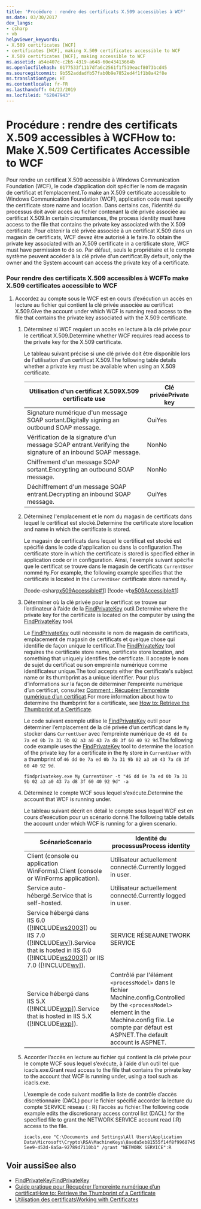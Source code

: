 ```yaml
---
title: 'Procédure : rendre des certificats X.509 accessibles à WCF'
ms.date: 03/30/2017
dev_langs:
- csharp
- vb
helpviewer_keywords:
- X.509 certificates [WCF]
- certificates [WCF], making X.509 certificates accessible to WCF
- X.509 certificates [WCF], making accessible to WCF
ms.assetid: a54e407c-c2b5-4319-a648-60e43413664b
ms.openlocfilehash: 0177533f11b7dfa6c2561f1f519eacf8073bcd45
ms.sourcegitcommit: 9b552addadfb57fab0b9e7852ed4f1f1b8a42f8e
ms.translationtype: HT
ms.contentlocale: fr-FR
ms.lasthandoff: 04/23/2019
ms.locfileid: "62047943"
---
```

# <a name="how-to-make-x509-certificates-accessible-to-wcf"></a><span data-ttu-id="83941-102">Procédure : rendre des certificats X.509 accessibles à WCF</span><span class="sxs-lookup"><span data-stu-id="83941-102">How to: Make X.509 Certificates Accessible to WCF</span></span>
<span data-ttu-id="83941-103">Pour rendre un certificat X.509 accessible à Windows Communication Foundation (WCF), le code d’application doit spécifier le nom de magasin de certificat et l’emplacement.</span><span class="sxs-lookup"><span data-stu-id="83941-103">To make an X.509 certificate accessible to Windows Communication Foundation (WCF), application code must specify the certificate store name and location.</span></span> <span data-ttu-id="83941-104">Dans certains cas, l'identité du processus doit avoir accès au fichier contenant la clé privée associée au certificat X.509.</span><span class="sxs-lookup"><span data-stu-id="83941-104">In certain circumstances, the process identity must have access to the file that contains the private key associated with the X.509 certificate.</span></span> <span data-ttu-id="83941-105">Pour obtenir la clé privée associée à un certificat X.509 dans un magasin de certificats, WCF devez être autorisé à le faire.</span><span class="sxs-lookup"><span data-stu-id="83941-105">To obtain the private key associated with an X.509 certificate in a certificate store, WCF must have permission to do so.</span></span> <span data-ttu-id="83941-106">Par défaut, seuls le propriétaire et le compte système peuvent accéder à la clé privée d'un certificat.</span><span class="sxs-lookup"><span data-stu-id="83941-106">By default, only the owner and the System account can access the private key of a certificate.</span></span>  
  
### <a name="to-make-x509-certificates-accessible-to-wcf"></a><span data-ttu-id="83941-107">Pour rendre des certificats X.509 accessibles à WCF</span><span class="sxs-lookup"><span data-stu-id="83941-107">To make X.509 certificates accessible to WCF</span></span>  
  
1. <span data-ttu-id="83941-108">Accordez au compte sous le WCF est en cours d’exécution un accès en lecture au fichier qui contient la clé privée associée au certificat X.509.</span><span class="sxs-lookup"><span data-stu-id="83941-108">Give the account under which WCF is running read access to the file that contains the private key associated with the X.509 certificate.</span></span>  
  
    1. <span data-ttu-id="83941-109">Déterminez si WCF requiert un accès en lecture à la clé privée pour le certificat X.509.</span><span class="sxs-lookup"><span data-stu-id="83941-109">Determine whether WCF requires read access to the private key for the X.509 certificate.</span></span>  
  
         <span data-ttu-id="83941-110">Le tableau suivant précise si une clé privée doit être disponible lors de l'utilisation d'un certificat X.509.</span><span class="sxs-lookup"><span data-stu-id="83941-110">The following table details whether a private key must be available when using an X.509 certificate.</span></span>  
  
        |<span data-ttu-id="83941-111">Utilisation d'un certificat X.509</span><span class="sxs-lookup"><span data-stu-id="83941-111">X.509 certificate use</span></span>|<span data-ttu-id="83941-112">Clé privée</span><span class="sxs-lookup"><span data-stu-id="83941-112">Private key</span></span>|  
        |---------------------------|-----------------|  
        |<span data-ttu-id="83941-113">Signature numérique d'un message SOAP sortant.</span><span class="sxs-lookup"><span data-stu-id="83941-113">Digitally signing an outbound SOAP message.</span></span>|<span data-ttu-id="83941-114">Oui</span><span class="sxs-lookup"><span data-stu-id="83941-114">Yes</span></span>|  
        |<span data-ttu-id="83941-115">Vérification de la signature d'un message SOAP entrant.</span><span class="sxs-lookup"><span data-stu-id="83941-115">Verifying the signature of an inbound SOAP message.</span></span>|<span data-ttu-id="83941-116">Non</span><span class="sxs-lookup"><span data-stu-id="83941-116">No</span></span>|  
        |<span data-ttu-id="83941-117">Chiffrement d'un message SOAP sortant.</span><span class="sxs-lookup"><span data-stu-id="83941-117">Encrypting an outbound SOAP message.</span></span>|<span data-ttu-id="83941-118">Non</span><span class="sxs-lookup"><span data-stu-id="83941-118">No</span></span>|  
        |<span data-ttu-id="83941-119">Déchiffrement d'un message SOAP entrant.</span><span class="sxs-lookup"><span data-stu-id="83941-119">Decrypting an inbound SOAP message.</span></span>|<span data-ttu-id="83941-120">Oui</span><span class="sxs-lookup"><span data-stu-id="83941-120">Yes</span></span>|  
  
    2. <span data-ttu-id="83941-121">Déterminez l'emplacement et le nom du magasin de certificats dans lequel le certificat est stocké.</span><span class="sxs-lookup"><span data-stu-id="83941-121">Determine the certificate store location and name in which the certificate is stored.</span></span>  
  
         <span data-ttu-id="83941-122">Le magasin de certificats dans lequel le certificat est stocké est spécifié dans le code d'application ou dans la configuration.</span><span class="sxs-lookup"><span data-stu-id="83941-122">The certificate store in which the certificate is stored is specified either in application code or in configuration.</span></span> <span data-ttu-id="83941-123">Ainsi, l'exemple suivant spécifie que le certificat se trouve dans le magasin de certificats `CurrentUser` nommé `My`.</span><span class="sxs-lookup"><span data-stu-id="83941-123">For example, the following example specifies that the certificate is located in the `CurrentUser` certificate store named `My`.</span></span>  
  
         [!code-csharp[x509Accessible#1](../../../../samples/snippets/csharp/VS_Snippets_CFX/x509accessible/cs/source.cs#1)]
         [!code-vb[x509Accessible#1](../../../../samples/snippets/visualbasic/VS_Snippets_CFX/x509accessible/vb/source.vb#1)]  
  
    3. <span data-ttu-id="83941-124">Déterminer où la clé privée pour le certificat se trouve sur l’ordinateur à l’aide de la [FindPrivateKey](../../../../docs/framework/wcf/samples/findprivatekey.md) outil.</span><span class="sxs-lookup"><span data-stu-id="83941-124">Determine where the private key for the certificate is located on the computer by using the [FindPrivateKey](../../../../docs/framework/wcf/samples/findprivatekey.md) tool.</span></span>  
  
         <span data-ttu-id="83941-125">Le [FindPrivateKey](../../../../docs/framework/wcf/samples/findprivatekey.md) outil nécessite le nom de magasin de certificats, emplacement de magasin de certificats et quelque chose qui identifie de façon unique le certificat.</span><span class="sxs-lookup"><span data-stu-id="83941-125">The [FindPrivateKey](../../../../docs/framework/wcf/samples/findprivatekey.md) tool requires the certificate store name, certificate store location, and something that uniquely identifies the certificate.</span></span> <span data-ttu-id="83941-126">Il accepte le nom de sujet du certificat ou son empreinte numérique comme identificateur unique.</span><span class="sxs-lookup"><span data-stu-id="83941-126">The tool accepts either the certificate's subject name or its thumbprint as a unique identifier.</span></span> <span data-ttu-id="83941-127">Pour plus d’informations sur la façon de déterminer l’empreinte numérique d’un certificat, consultez [Comment : Récupérer l’empreinte numérique d’un certificat](../../../../docs/framework/wcf/feature-details/how-to-retrieve-the-thumbprint-of-a-certificate.md).</span><span class="sxs-lookup"><span data-stu-id="83941-127">For more information about how to determine the thumbprint for a certificate, see [How to: Retrieve the Thumbprint of a Certificate](../../../../docs/framework/wcf/feature-details/how-to-retrieve-the-thumbprint-of-a-certificate.md).</span></span>  
  
         <span data-ttu-id="83941-128">Le code suivant exemple utilise le [FindPrivateKey](../../../../docs/framework/wcf/samples/findprivatekey.md) outil pour déterminer l’emplacement de la clé privée d’un certificat dans le `My` stocker dans `CurrentUser` avec l’empreinte numérique de `46 dd 0e 7a ed 0b 7a 31 9b 02 a3 a0 43 7a d8 3f 60 40 92 9d`.</span><span class="sxs-lookup"><span data-stu-id="83941-128">The following code example uses the [FindPrivateKey](../../../../docs/framework/wcf/samples/findprivatekey.md) tool to determine the location of the private key for a certificate in the `My` store in `CurrentUser` with a thumbprint of `46 dd 0e 7a ed 0b 7a 31 9b 02 a3 a0 43 7a d8 3f 60 40 92 9d`.</span></span>  
  
        ```  
        findprivatekey.exe My CurrentUser -t "46 dd 0e 7a ed 0b 7a 31 9b 02 a3 a0 43 7a d8 3f 60 40 92 9d" -a  
        ```  
  
    4. <span data-ttu-id="83941-129">Déterminez le compte WCF sous lequel s’exécute.</span><span class="sxs-lookup"><span data-stu-id="83941-129">Determine the account that WCF is running under.</span></span>  
  
         <span data-ttu-id="83941-130">Le tableau suivant décrit en détail le compte sous lequel WCF est en cours d’exécution pour un scénario donné.</span><span class="sxs-lookup"><span data-stu-id="83941-130">The following table details the account under which WCF is running for a given scenario.</span></span>  
  
        |<span data-ttu-id="83941-131">Scénario</span><span class="sxs-lookup"><span data-stu-id="83941-131">Scenario</span></span>|<span data-ttu-id="83941-132">Identité du processus</span><span class="sxs-lookup"><span data-stu-id="83941-132">Process identity</span></span>|  
        |--------------|----------------------|  
        |<span data-ttu-id="83941-133">Client (console ou application WinForms).</span><span class="sxs-lookup"><span data-stu-id="83941-133">Client (console or WinForms application).</span></span>|<span data-ttu-id="83941-134">Utilisateur actuellement connecté.</span><span class="sxs-lookup"><span data-stu-id="83941-134">Currently logged in user.</span></span>|  
        |<span data-ttu-id="83941-135">Service auto-hébergé.</span><span class="sxs-lookup"><span data-stu-id="83941-135">Service that is self-hosted.</span></span>|<span data-ttu-id="83941-136">Utilisateur actuellement connecté.</span><span class="sxs-lookup"><span data-stu-id="83941-136">Currently logged in user.</span></span>|  
        |<span data-ttu-id="83941-137">Service hébergé dans IIS 6.0 ([!INCLUDE[ws2003](../../../../includes/ws2003-md.md)]) ou IIS 7.0 ([!INCLUDE[wv](../../../../includes/wv-md.md)]).</span><span class="sxs-lookup"><span data-stu-id="83941-137">Service that is hosted in IIS 6.0 ([!INCLUDE[ws2003](../../../../includes/ws2003-md.md)]) or IIS 7.0 ([!INCLUDE[wv](../../../../includes/wv-md.md)]).</span></span>|<span data-ttu-id="83941-138">SERVICE RÉSEAU</span><span class="sxs-lookup"><span data-stu-id="83941-138">NETWORK SERVICE</span></span>|  
        |<span data-ttu-id="83941-139">Service hébergé dans IIS 5.X ([!INCLUDE[wxp](../../../../includes/wxp-md.md)]).</span><span class="sxs-lookup"><span data-stu-id="83941-139">Service that is hosted in IIS 5.X ([!INCLUDE[wxp](../../../../includes/wxp-md.md)]).</span></span>|<span data-ttu-id="83941-140">Contrôlé par l'élément `<processModel>` dans le fichier Machine.config.</span><span class="sxs-lookup"><span data-stu-id="83941-140">Controlled by the `<processModel>` element in the Machine.config file.</span></span> <span data-ttu-id="83941-141">Le compte par défaut est ASPNET.</span><span class="sxs-lookup"><span data-stu-id="83941-141">The default account is ASPNET.</span></span>|  
  
    5. <span data-ttu-id="83941-142">Accorder l’accès en lecture au fichier qui contient la clé privée pour le compte WCF sous lequel s’exécute, à l’aide d’un outil tel que icacls.exe.</span><span class="sxs-lookup"><span data-stu-id="83941-142">Grant read access to the file that contains the private key to the account that WCF is running under, using a tool such as icacls.exe.</span></span>  
  
         <span data-ttu-id="83941-143">L’exemple de code suivant modifie la liste de contrôle d’accès discrétionnaire (DACL) pour le fichier spécifié accorder la lecture du compte SERVICE réseau ( : R) l’accès au fichier.</span><span class="sxs-lookup"><span data-stu-id="83941-143">The following code example edits the discretionary access control list (DACL) for the specified file to grant the NETWORK SERVICE account read (:R) access to the file.</span></span>  
  
        ```  
        icacls.exe "C:\Documents and Settings\All Users\Application Data\Microsoft\Crypto\RSA\MachineKeys\8aeda5eb81555f14f8f9960745b5a40d_38f7de48-5ee9-452d-8a5a-92789d7110b1" /grant "NETWORK SERVICE":R  
        ```  
  
## <a name="see-also"></a><span data-ttu-id="83941-144">Voir aussi</span><span class="sxs-lookup"><span data-stu-id="83941-144">See also</span></span>

- [<span data-ttu-id="83941-145">FindPrivateKey</span><span class="sxs-lookup"><span data-stu-id="83941-145">FindPrivateKey</span></span>](../../../../docs/framework/wcf/samples/findprivatekey.md)
- [<span data-ttu-id="83941-146">Guide pratique pour Récupérer l’empreinte numérique d’un certificat</span><span class="sxs-lookup"><span data-stu-id="83941-146">How to: Retrieve the Thumbprint of a Certificate</span></span>](../../../../docs/framework/wcf/feature-details/how-to-retrieve-the-thumbprint-of-a-certificate.md)
- [<span data-ttu-id="83941-147">Utilisation des certificats</span><span class="sxs-lookup"><span data-stu-id="83941-147">Working with Certificates</span></span>](../../../../docs/framework/wcf/feature-details/working-with-certificates.md)
